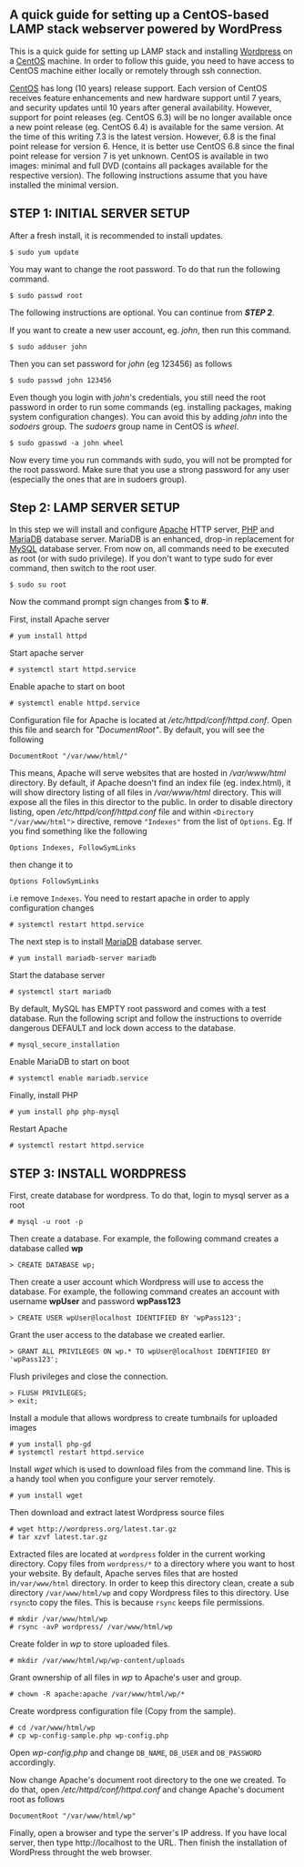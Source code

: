 ## A quick guide for setting up a CentOS-based LAMP stack webserver powered by WordPress

This is a quick guide for setting up LAMP stack and installing  [Wordpress](https://wordpress.com/) on a [CentOS](https://www.centos.org/) machine. In order to follow this guide, you need to have access to CentOS machine either locally or remotely through ssh connection.

[CentOS](https://www.centos.org/) has long (10 years) release support. Each version of CentOS receives feature enhancements and new hardware support until 7 years, and security updates until 10 years after general availability. However, support for point releases (eg. CentOS 6.3) will be no longer available once a new point release (eg. CentOS 6.4) is available for the same version. At the time of this writing 7.3 is the latest version. However, 6.8 is the final point release for version 6. Hence, it is better use CentOS 6.8 since the final point release for version 7 is yet unknown. CentOS is available in two images: minimal and full DVD (contains all packages available for the respective version). The following instructions assume that you have installed the minimal version.

## STEP 1: INITIAL SERVER SETUP
After a fresh install, it is recommended to install updates.
    
    $ sudo yum update

You may want to change the root password. To do that run the following command.
    
    $ sudo passwd root

The following instructions are optional. You can continue from _**STEP 2**_.

If you want to create a new user account, eg. _john_, then run this command.
    
    $ sudo adduser john

Then you can set password for _john_ (eg 123456) as follows
    
    $ sudo passwd john 123456
    
Even though you login with _john_'s credentials, you still need the root password in order to run some commands (eg. installing packages, making system configuration changes). You can avoid this by adding _john_ into the _sodoers_ group. The _sudoers_ group name in CentOS is _wheel_.
    
    $ sudo gpasswd -a john wheel
 
Now every time you run commands with sudo, you will not be prompted for the root password. Make sure that you use a strong password for any user (especially the ones that are in sudoers group).

## Step 2: LAMP SERVER SETUP

In this step we will install and configure [Apache](https://www.apache.org/) HTTP server, [PHP](http://www.php.net/) and [MariaDB](https://mariadb.org/) database server. MariaDB is an enhanced, drop-in replacement for [MySQL](https://www.mysql.com/) database server. From now on, all commands need to be executed as root (or with sudo privilege). If you don't want to type sudo for ever command, then switch to the root user.

    $ sudo su root
    
Now the command prompt sign changes from **$** to **#**.

First, install Apache server
    
    # yum install httpd
    
Start apache server
    
    # systemctl start httpd.service

Enable apache to start on boot

    # systemctl enable httpd.service

Configuration file for Apache is located at _/etc/httpd/conf/httpd.conf_. Open this file and search for _"DocumentRoot"_. By default, you will see the following

    DocumentRoot "/var/www/html/"

This means, Apache will serve websites that are hosted in _/var/www/html_ directory. By default, if Apache doesn't find an index file (eg. index.html), it will show directory listing of all files in _/var/www/html_ directory. This will expose all the files in this director to the public. In order to disable directory listing, open _/etc/httpd/conf/httpd.conf_ file and within `<Directory "/var/www/html">` directive, remove `"Indexes"` from the list of `Options`. Eg. If you find something like the following
    
    Options Indexes, FollowSymLinks

then change it to

    Options FollowSymLinks

i.e remove `Indexes`. You need to restart apache in order to apply configuration changes

    # systemctl restart httpd.service

The next step is to install [MariaDB]("https://mariadb.org/") database server.

    # yum install mariadb-server mariadb

Start the database server

    # systemctl start mariadb

By default, MySQL has EMPTY root password and comes with a test database. Run the following script and follow the instructions to override dangerous DEFAULT and lock down access to the database.

    # mysql_secure_installation

Enable MariaDB to start on boot

    # systemctl enable mariadb.service

Finally, install PHP

    # yum install php php-mysql

Restart Apache

    # systemctl restart httpd.service

## STEP 3: INSTALL WORDPRESS

First, create database for wordpress. To do that, login to mysql server as a root
    
    # mysql -u root -p

Then create a database. For example, the following command creates a database called **wp**

    > CREATE DATABASE wp;
   
Then create a user account which Wordpress will use to access the database. For example, the following command creates an account with username **wpUser** and password **wpPass123**

    > CREATE USER wpUser@localhost IDENTIFIED BY 'wpPass123';
   
Grant the user access to the database we created earlier.

    > GRANT ALL PRIVILEGES ON wp.* TO wpUser@localhost IDENTIFIED BY 'wpPass123';

Flush privileges and close the connection.

    > FLUSH PRIVILEGES;
    > exit;
    
Install a module that allows wordpress to create tumbnails for uploaded images

    # yum install php-gd
    # systemctl restart httpd.service

Install _wget_ which is used to download files from the command line. This is a handy tool when you configure your server remotely.

    # yum install wget
    
Then download and extract latest Wordpress source files

    # wget http://wordpress.org/latest.tar.gz
    # tar xzvf latest.tar.gz

Extracted files are located at `wordpress` folder in the current working directory. Copy files from `wordpress/*` to a directory where you want to host your website. By default, Apache serves files that are hosted in`/var/www/html` directory. In order to keep this directory clean, create a sub directory `/var/www/html/wp` and copy Wordpress files to this directory. Use `rsync`to copy the files. This is because `rsync` keeps file permissions.

    # mkdir /var/www/html/wp
    # rsync -avP wordpress/ /var/www/html/wp
    
Create folder in _wp_ to store uploaded files.

    # mkdir /var/www/html/wp/wp-content/uploads
    
Grant ownership of all files in _wp_ to Apache's user and group.

    # chown -R apache:apache /var/www/html/wp/*
    
Create wordpress configuration file (Copy from the sample).

    # cd /var/www/html/wp
    # cp wp-config-sample.php wp-config.php
    
Open _wp-config.php_ and change `DB_NAME`, `DB_USER` and `DB_PASSWORD` accordingly.

Now change Apache's document root directory to the one we created. To do that, open _/etc/httpd/conf/httpd.conf_ and change Apache's document root as follows

    DocumentRoot "/var/www/html/wp"
        
Finally, open a browser and type the server's IP address. If you have local server, then type http://localhost to the URL. Then finish the installation of WordPress throught the web browser.
